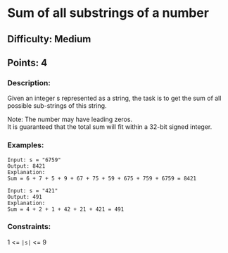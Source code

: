 # Sum of all substrings of a number
## Difficulty: Medium
## Points: 4
### Description:
Given an integer s represented as a string, the task is to get the sum of all possible sub-strings of this string.

Note: The number may have leading zeros.  
It is guaranteed that the total sum will fit within a 32-bit signed integer.

### Examples:
```
Input: s = "6759"
Output: 8421
Explanation:
Sum = 6 + 7 + 5 + 9 + 67 + 75 + 59 + 675 + 759 + 6759 = 8421
```
```
Input: s = "421"
Output: 491
Explanation: 
Sum = 4 + 2 + 1 + 42 + 21 + 421 = 491
```

### Constraints:
1 <= `|s|` <= 9